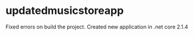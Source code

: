 # updatedmusicstoreapp

Fixed errors on build the project. Created new application in .net core 2.1.4
